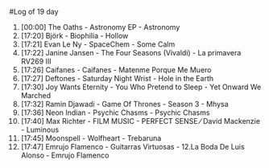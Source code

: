 #Log of 19 day

1. [00:00] The Oaths - Astronomy EP - Astronomy
1. [17:20] Björk - Biophilia - Hollow
1. [17:21] Evan Le Ny - SpaceChem - Some Calm
1. [17:22] Janine Jansen - The Four Seasons (Vivaldi) - La primavera RV269 III
1. [17:26] Caifanes - Caifanes - Matenme Porque Me Muero
1. [17:27] Deftones - Saturday Night Wrist - Hole in the Earth
1. [17:30] Joy Wants Eternity - You Who Pretend to Sleep - Yet Onward We Marched
1. [17:32] Ramin Djawadi - Game Of Thrones - Season 3 - Mhysa
1. [17:36] Neon Indian - Psychic Chasms - Psychic Chasms
1. [17:40] Max Richter - FILM MUSIC - PERFECT SENSE ⁄ David Mackenzie - Luminous
1. [17:45] Moonspell - Wolfheart - Trebaruna
1. [17:47] Emrujo Flamenco - Guitarras Virtuosas - 12.La Boda De Luis Alonso - Emrujo Flamenco
